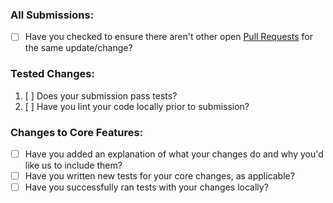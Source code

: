 ### All Submissions:

- [ ] Have you checked to ensure there aren't other open [Pull Requests](../../../pulls) for the same update/change?

### Tested Changes:

1. [ ] Does your submission pass tests?
2. [ ] Have you lint your code locally prior to submission?

### Changes to Core Features:

- [ ] Have you added an explanation of what your changes do and why you'd like us to include them?
- [ ] Have you written new tests for your core changes, as applicable?
- [ ] Have you successfully ran tests with your changes locally?
